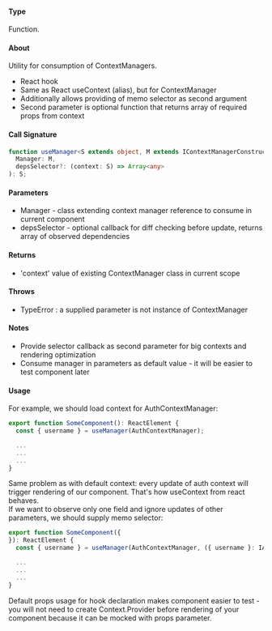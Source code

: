 #### Type
Function.

#### About
Utility for consumption of ContextManagers. <br/>

 - React hook
 - Same as React useContext (alias), but for ContextManager
 - Additionally allows providing of memo selector as second argument
 - Second parameter is optional function that returns array of required props from context

#### Call Signature
```typescript
function useManager<S extends object, M extends IContextManagerConstructor<S>>(
  Manager: M,
  depsSelector?: (context: S) => Array<any>
): S;
```

#### Parameters
  - Manager - class extending context manager reference to consume in current component
  - depsSelector - optional callback for diff checking before update, returns array of observed dependencies

#### Returns
  - 'context' value of existing ContextManager class in current scope

#### Throws
  - TypeError : a supplied parameter is not instance of ContextManager

#### Notes
  - Provide selector callback as second parameter for big contexts and rendering optimization
  - Consume manager in parameters as default value - it will be easier to test component later

#### Usage
For example, we should load context for AuthContextManager:

```typescript
export function SomeComponent(): ReactElement {
  const { username } = useManager(AuthContextManager);

  ...
  ...
  ...
}
```

Same problem as with default context: every update of auth context will trigger rendering of our component. That's how useContext from react behaves. <br/>
If we want to observe only one field and ignore updates of other parameters, we should supply memo selector:

```typescript
export function SomeComponent({
}): ReactElement {
  const { username } = useManager(AuthContextManager, ({ username }: IAuthContext) => [ username ]);

  ...
  ...
  ...
}
```

Default props usage for hook declaration makes component easier to test - you will not need to create Context.Provider before rendering of your component because it can be mocked with props parameter.
